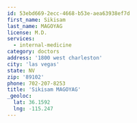```yaml
---
id: 53ebd669-2ecc-4668-b53e-aea63938ef7d
first_name: Sikisam
last_name: MAGOYAG
license: M.D.
services:
  - internal-medicine
category: doctors
address: '1800 west charleston'
city: 'las vegas'
state: NV
zip: '89102'
phone: 702-207-8253
title: 'Sikisam MAGOYAG'
_geoloc:
  lat: 36.1592
  lng: -115.247
---
```

